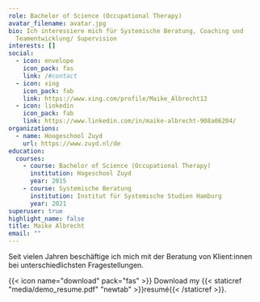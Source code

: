 ```yaml
---
role: Bachelor of Science (Occupational Therapy)
avatar_filename: avatar.jpg
bio: Ich interessiere mich für Systemische Beratung, Coaching und
  Teamentwicklung/ Supervision
interests: []
social:
  - icon: envelope
    icon_pack: fas
    link: /#contact
  - icon: xing
    icon_pack: fab
    link: https://www.xing.com/profile/Maike_Albrecht13
  - icon: linkedin
    icon_pack: fab
    link: https://www.linkedin.com/in/maike-albrecht-908a06204/
organizations:
  - name: Hoogeschool Zuyd
    url: https://www.zuyd.nl/de
education:
  courses:
    - course: Bachelor of Science (Occupational Therapy)
      institution: Hogeschool Zuyd
      year: 2015
    - course: Systemische Beratung
      institution: Institut für Systemische Studien Hamburg
      year: 2021
superuser: true
highlight_name: false
title: Maike Albrecht
email: ""
---
```

Seit vielen Jahren beschäftige ich mich mit der Beratung von Klient:innen bei unterschiedlichsten Fragestellungen. 

{{< icon name="download" pack="fas" >}} Download my {{< staticref "media/demo_resume.pdf" "newtab" >}}resumé{{< /staticref >}}.